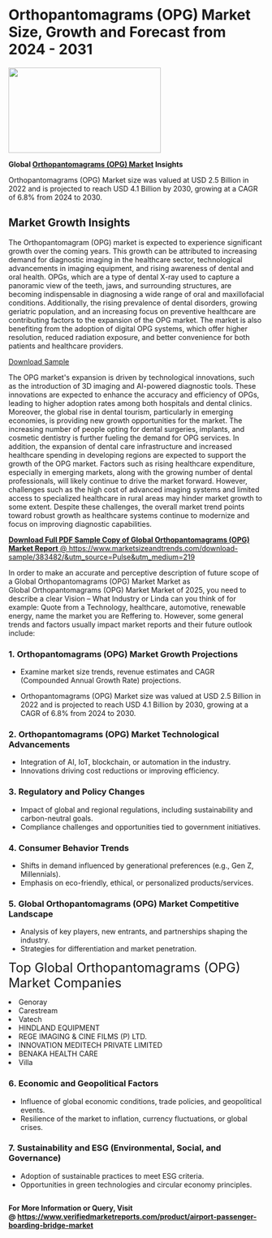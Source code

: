 <H1>Orthopantomagrams (OPG) Market Size, Growth and Forecast from 2024 - 2031</H1><img class="aligncenter size-medium wp-image-584254" src="https://thirdeyenews.in/wp-content/uploads/2024/09/Global-Market-Research-300x168.jpeg" alt="" width="300" height="168" /><p><strong>Global&nbsp;<a href="https://www.marketsizeandtrends.com/download-sample/383482/&amp;utm_source=Pulse&amp;utm_medium=219">Orthopantomagrams (OPG) Market</a> Insights</strong></p><p>Orthopantomagrams (OPG) Market size was valued at USD 2.5 Billion in 2022 and is projected to reach USD 4.1 Billion by 2030, growing at a CAGR of 6.8% from 2024 to 2030.</p><p><h2>Market Growth Insights</h2> <p>The Orthopantomagram (OPG) market is expected to experience significant growth over the coming years. This growth can be attributed to increasing demand for diagnostic imaging in the healthcare sector, technological advancements in imaging equipment, and rising awareness of dental and oral health. OPGs, which are a type of dental X-ray used to capture a panoramic view of the teeth, jaws, and surrounding structures, are becoming indispensable in diagnosing a wide range of oral and maxillofacial conditions. Additionally, the rising prevalence of dental disorders, growing geriatric population, and an increasing focus on preventive healthcare are contributing factors to the expansion of the OPG market. The market is also benefiting from the adoption of digital OPG systems, which offer higher resolution, reduced radiation exposure, and better convenience for both patients and healthcare providers.</p> <p><a href="#">Download Sample</a></p> <p>The OPG market's expansion is driven by technological innovations, such as the introduction of 3D imaging and AI-powered diagnostic tools. These innovations are expected to enhance the accuracy and efficiency of OPGs, leading to higher adoption rates among both hospitals and dental clinics. Moreover, the global rise in dental tourism, particularly in emerging economies, is providing new growth opportunities for the market. The increasing number of people opting for dental surgeries, implants, and cosmetic dentistry is further fueling the demand for OPG services. In addition, the expansion of dental care infrastructure and increased healthcare spending in developing regions are expected to support the growth of the OPG market. Factors such as rising healthcare expenditure, especially in emerging markets, along with the growing number of dental professionals, will likely continue to drive the market forward. However, challenges such as the high cost of advanced imaging systems and limited access to specialized healthcare in rural areas may hinder market growth to some extent. Despite these challenges, the overall market trend points toward robust growth as healthcare systems continue to modernize and focus on improving diagnostic capabilities. <p><a href="#"></p><p><span class=""><strong>Download Full PDF Sample Copy of Global Orthopantomagrams (OPG) Market Report</strong> @ <a href="https://www.marketsizeandtrends.com/download-sample/383482/&amp;utm_source=Pulse&amp;utm_medium=219" target="_blank">https://www.marketsizeandtrends.com/download-sample/383482/&amp;utm_source=Pulse&amp;utm_medium=219</a></span></p><p>In order to make an accurate and perceptive description of future scope of a Global&nbsp;Orthopantomagrams (OPG) Market Market as Global&nbsp;Orthopantomagrams (OPG) Market Market of 2025, you need to describe a clear Vision &ndash; What Industry or Linda can you think of for example: Quote from a Technology, healthcare, automotive, renewable energy, name the market you are Reffering to. However, some general trends and factors usually impact market reports and their future outlook include:</p><h3>1.&nbsp;<strong>Orthopantomagrams (OPG) Market Growth Projections</strong></h3><ul><li>Examine market size trends, revenue estimates and CAGR (Compounded Annual Growth Rate) projections.</li><li><p>Orthopantomagrams (OPG) Market size was valued at USD 2.5 Billion in 2022 and is projected to reach USD 4.1 Billion by 2030, growing at a CAGR of 6.8% from 2024 to 2030.</p></li></ul><h3>2.&nbsp;<strong>Orthopantomagrams (OPG) Market Technological Advancements</strong></h3><ul><li>Integration of AI, IoT, blockchain, or automation in the industry.</li><li>Innovations driving cost reductions or improving efficiency.</li></ul><h3>3.&nbsp;<strong>Regulatory and Policy Changes</strong></h3><ul><li>Impact of global and regional regulations, including sustainability and carbon-neutral goals.</li><li>Compliance challenges and opportunities tied to government initiatives.</li></ul><h3>4.&nbsp;<strong>Consumer Behavior Trends</strong></h3><ul><li>Shifts in demand influenced by generational preferences (e.g., Gen Z, Millennials).</li><li>Emphasis on eco-friendly, ethical, or personalized products/services.</li></ul><h3>5.&nbsp;<strong>Global Orthopantomagrams (OPG) Market Competitive Landscape</strong></h3><ul><li>Analysis of key players, new entrants, and partnerships shaping the industry.</li><li>Strategies for differentiation and market penetration.</li></ul><p data-pm-slice="1 1 []"><span style="color: inherit; font-family: inherit; font-size: 25px;">Top Global Orthopantomagrams (OPG) Market Companies</span></p><div class="" data-test-id=""><p><li>Genoray</li><li> Carestream</li><li> Vatech</li><li> HINDLAND EQUIPMENT</li><li> REGE IMAGING & CINE FILMS (P) LTD.</li><li> INNOVATION MEDITECH PRIVATE LIMITED</li><li> BENAKA HEALTH CARE</li><li> Villa</li></p></div><h3>6.&nbsp;<strong>Economic and Geopolitical Factors</strong></h3><ul><li>Influence of global economic conditions, trade policies, and geopolitical events.</li><li>Resilience of the market to inflation, currency fluctuations, or global crises.</li></ul><h3>7.&nbsp;<strong>Sustainability and ESG (Environmental, Social, and Governance)</strong></h3><ul><li>Adoption of sustainable practices to meet ESG criteria.</li><li>Opportunities in green technologies and circular economy principles.</li></ul><h2><strong style="font-size: 14px;">For More Information or Query, Visit @&nbsp;</strong><a style="background-color: #ffffff; font-size: 14px;" href="https://www.marketsizeandtrends.com/report/orthopantomagrams-opg-market/" target="_blank">https://www.verifiedmarketreports.com/product/airport-passenger-boarding-bridge-market</a></h2>
